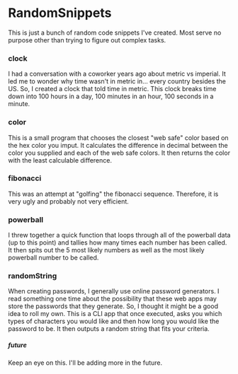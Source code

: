 # RandomSnippets

This is just a bunch of random code snippets I've created. Most serve no purpose other than trying to figure out complex tasks.

### clock
I had a conversation with a coworker years ago about metric vs imperial. It led me to wonder why time wasn't in metric in... every country besides the US. So, I created a clock that told time in metric. This clock breaks time down into 100 hours in a day, 100 minutes in an hour, 100 seconds in a minute.

### color
This is a small program that chooses the closest "web safe" color based on the hex color you imput. It calculates the difference in decimal between the color you supplied and each of the web safe colors. It then returns the color with the least calculable difference.

### fibonacci
This was an attempt at "golfing" the fibonacci sequence. Therefore, it is very ugly and probably not very efficient.

### powerball
I threw together a quick function that loops through all of the powerball data (up to this point) and tallies how many times each number has been called. It then spits out the 5 most likely numbers as well as the most likely powerball number to be called.

### randomString
When creating passwords, I generally use online password generators. I read something one time about the possibility that these web apps may store the passwords that they generate. So, I thought it might be a good idea to roll my own. This is a CLI app that once executed, asks you which types of characters you would like and then how long you would like the password to be. It then outputs a random string that fits your criteria.

##### future
Keep an eye on this. I'll be adding more in the future.
